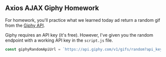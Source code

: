## Axios AJAX Giphy Homework

For homework, you'll practice what we learned today ad return a random gif from the [Giphy API](https://developers.giphy.com/explorer).

Giphy requires an API key (it's free). However, I've given you the random endpoint with a working API key in the `script.js` file.

```js
const giphyRandomApiUrl = `https://api.giphy.com/v1/gifs/random?api_key=2041494ca782403cb6055682a7943c75&tag=&rating=G`
```

